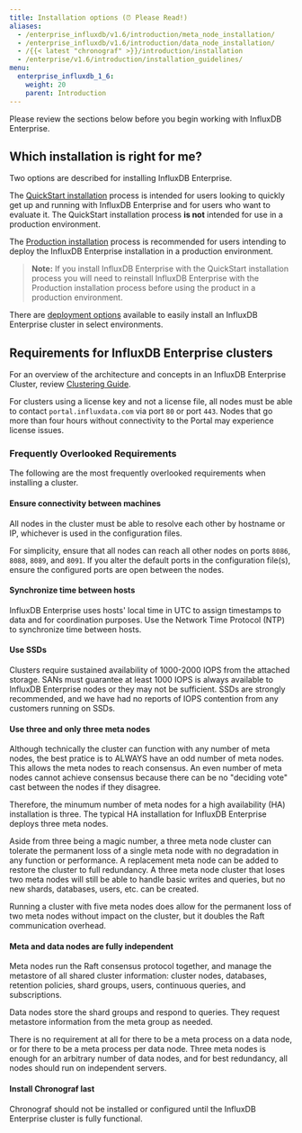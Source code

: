 ```yaml
---
title: Installation options (⏰ Please Read!)
aliases:
  - /enterprise_influxdb/v1.6/introduction/meta_node_installation/
  - /enterprise_influxdb/v1.6/introduction/data_node_installation/
  - /{{< latest "chronograf" >}}/introduction/installation
  - /enterprise/v1.6/introduction/installation_guidelines/
menu:
  enterprise_influxdb_1_6:
    weight: 20
    parent: Introduction
---
```


Please review the sections below before you begin working with InfluxDB Enterprise.

## Which installation is right for me?

Two options are described for installing InfluxDB Enterprise.

The [QuickStart installation](/enterprise_influxdb/v1.6/install-and-deploy/quickstart_installation/) process is intended for users looking to quickly get up and running with InfluxDB Enterprise and for users who want to evaluate it.
The QuickStart installation process **is not** intended for use
in a production environment.

The [Production installation](/enterprise_influxdb/v1.6/install-and-deploy/production_installation/) process is recommended for users intending to deploy the InfluxDB Enterprise installation in a production environment.

> **Note:** If you install InfluxDB Enterprise with the QuickStart installation process you will need to reinstall InfluxDB Enterprise with the Production installation process before using the product in a production environment.

There are [deployment options](/enterprise_influxdb/v1.6/install-and-deploy/deploying/) available to easily install an InfluxDB Enterprise cluster in select environments.

## Requirements for InfluxDB Enterprise clusters

For an overview of the architecture and concepts in an InfluxDB Enterprise Cluster, review [Clustering Guide](/enterprise_influxdb/v1.6/concepts/clustering/).

For clusters using a license key and not a license file, all nodes must be able to contact `portal.influxdata.com`
via port `80` or port `443`. Nodes that go more than four hours without connectivity to the Portal may experience license issues.

### Frequently Overlooked Requirements

The following are the most frequently overlooked requirements when installing a cluster.

#### Ensure connectivity between machines

All nodes in the cluster must be able to resolve each other by hostname or IP,
whichever is used in the configuration files.

For simplicity, ensure that all nodes can reach all other nodes on ports `8086`, `8088`, `8089`, and `8091`.
If you alter the default ports in the configuration file(s), ensure the configured ports are open between the nodes.

#### Synchronize time between hosts

InfluxDB Enterprise uses hosts' local time in UTC to assign timestamps to data and for coordination purposes.
Use the Network Time Protocol (NTP) to synchronize time between hosts.

#### Use SSDs

Clusters require sustained availability of 1000-2000 IOPS from the attached storage.
SANs must guarantee at least 1000 IOPS is always available to InfluxDB Enterprise
nodes or they may not be sufficient.
SSDs are strongly recommended, and we have had no reports of IOPS contention from any customers running on SSDs.

#### Use three and only three meta nodes

Although technically the cluster can function with any number of meta nodes, the best pratice is to ALWAYS have an odd number of meta nodes.
This allows the meta nodes to reach consensus.
An even number of meta nodes cannot achieve consensus because there can be no "deciding vote" cast between the nodes if they disagree.

Therefore, the minumum number of meta nodes for a high availability (HA) installation is three. The typical HA installation for InfluxDB Enterprise deploys three meta nodes.

Aside from three being a magic number, a three meta node cluster can tolerate the permanent loss of a single meta node with no degradation in any function or performance.
A replacement meta node can be added to restore the cluster to full redundancy.
A three meta node cluster that loses two meta nodes will still be able to handle
basic writes and queries, but no new shards, databases, users, etc. can be created.

Running a cluster with five meta nodes does allow for the permanent loss of
two meta nodes without impact on the cluster, but it doubles the
Raft communication overhead.

#### Meta and data nodes are fully independent

Meta nodes run the Raft consensus protocol together, and manage the metastore of
all shared cluster information: cluster nodes, databases, retention policies,
shard groups, users, continuous queries, and subscriptions.

Data nodes store the shard groups and respond to queries.
They request metastore information from the meta group as needed.

There is no requirement at all for there to be a meta process on a data node,
or for there to be a meta process per data node.
Three meta nodes is enough for an arbitrary number of data nodes, and for best
redundancy, all nodes should run on independent servers.

#### Install Chronograf last

Chronograf should not be installed or configured until the
InfluxDB Enterprise cluster is fully functional.
